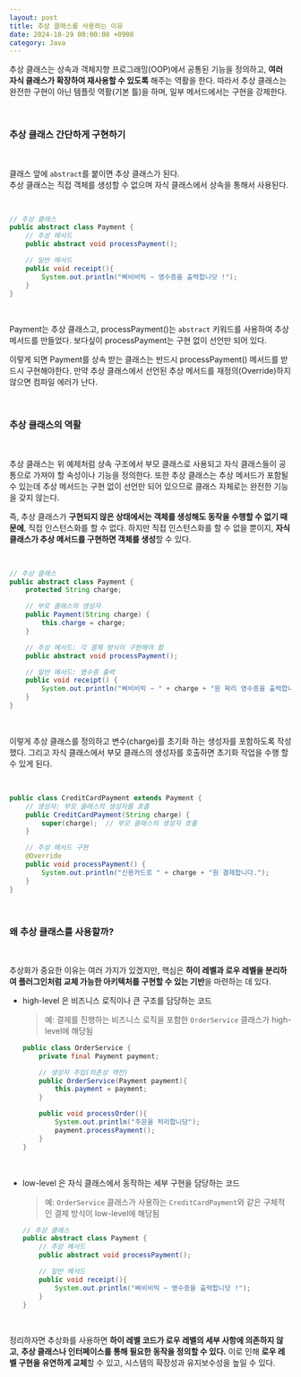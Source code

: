 ```yaml
---
layout: post
title: 추상 클래스를 사용하는 이유 
date: 2024-10-29 00:00:00 +0900
category: Java 
---
```


추상 클래스는 상속과 객체지향 프로그래밍(OOP)에서 공통된 기능을 정의하고, **여러 자식 클래스가 확장하여 재사용할 수 있도록** 해주는 역활을 한다. 따라서 추상 클래스는 완전한 구현이 아닌 템플릿 역활(기본 틀)을 하며, 일부 메서드에서는 구현을 강제한다.     

<br>

### 추상 클래스 간단하게 구현하기

<br>


클래스 앞에 `abstract`를 붙이면 추상 클래스가 된다.    
추상 클래스는 직접 객체를 생성할 수 없으며 자식 클래스에서 상속을 통해서 사용된다.    

<br>


```java
// 추상 클래스 
public abstract class Payment {
    // 추상 메서드 
	public abstract void processPayment();

    // 일반 메서드 
	public void receipt(){
		System.out.println("삐비비빅 ~ 영수증을 출력합니닷 !");
	}
}
```

<br>

Payment는 추상 클래스고, processPayment()는 `abstract` 키워드를 사용하여 추상 메서드를 만들었다. 보다싶이 processPayment는 구현 없이 선언만 되어 있다.     

이렇게 되면 Payment를 상속 받는 클래스는 반드시 processPayment() 메서드를 받드시 구현해야한다. 만약 추상 클래스에서 선언된 추상 메서드를 재정의(Override)하지 않으면 컴파일 에러가 난다.   

<br>  

### 추상 클래스의 역활  

<br>  

추상 클래스는 위 예제처럼 상속 구조에서 부모 클래스로 사용되고 자식 클래스들이 공통으로 가져야 할 속성이나 기능을 정의한다. 또한 추상 클래스는 추상 메서드가 포함될 수 있는데 추상 메서드는 구현 없이 선언만 되어 있으므로 클래스 자체로는 완전한 기능을 갖지 않는다.  

즉, 추상 클래스가 **구현되지 않은 상태에서는 객체를 생성해도 동작을 수행할 수 없기 때문에**, 직접 인스턴스화를 할 수 없다. 하지만 직접 인스턴스화를 할 수 없을 뿐이지, **자식 클래스가 추상 메서드를 구현하면 객체를 생성**할 수 있다.

<br>  


```java
// 추상 클래스 
public abstract class Payment {
    protected String charge;

    // 부모 클래스의 생성자
    public Payment(String charge) {
        this.charge = charge;
    }

    // 추상 메서드: 각 결제 방식이 구현해야 함
    public abstract void processPayment();

    // 일반 메서드: 영수증 출력
    public void receipt() {
        System.out.println("삐비비빅 ~ " + charge + "원 짜리 영수증을 출력합니다!");
    }
}
```

<br>  

이렇게 추상 클래스를 정의하고 변수(charge)를 초기화 하는 생성자를 포함하도록 작성했다. 
그리고 자식 클래스에서 부모 클래스의 생성자를 호출하면 초기화 작업을 수행 할 수 있게 된다.  

<br>

```java
public class CreditCardPayment extends Payment {
    // 생성자: 부모 클래스의 생성자를 호출
    public CreditCardPayment(String charge) {
        super(charge);  // 부모 클래스의 생성자 호출
    }

    // 추상 메서드 구현
    @Override
    public void processPayment() {
        System.out.println("신용카드로 " + charge + "원 결제합니다.");
    }
}
```

<br>


### 왜 추상 클래스를 사용할까?  

<br>

추상화가 중요한 이유는 여러 가지가 있겠지만, 핵심은 **하이 레벨과 로우 레벨을 분리하여 플러그인처럼 교체 가능한 아키텍처를 구현할 수 있는 기반**을 마련하는 데 있다.

* high-level 은 비즈니스 로직이나 큰 구조를 담당하는 코드   
    > 예: 결제를 진행하는 비즈니스 로직을 포함한 `OrderService` 클래스가 high-level에 해당됨  

    ```java
    public class OrderService {
        private final Payment payment;

        // 생성자 주입(의존성 역전)
        public OrderService(Payment payment){
            this.payment = payment;
        }

        public void processOrder(){
            System.out.println("주문을 처리합니당");
            payment.processPayment();
        }
    }
    ```  

    <br>  
    
* low-level 은 자식 클래스에서 동작하는 세부 구현을 담당하는 코드  
    > 예: `OrderService` 클래스가 사용하는 `CreditCardPayment`와 같은 구체적인 결제 방식이 low-level에 해당됨  

    ```java
    // 추상 클래스 
    public abstract class Payment {
        // 추상 메서드 
        public abstract void processPayment();

        // 일반 메서드 
        public void receipt(){
            System.out.println("삐비비빅 ~ 영수증을 출력합니닷 !");
        }
    }
    ```


<br>  

정리하자면 추상화를 사용하면 **하이 레벨 코드가 로우 레벨의 세부 사항에 의존하지 않고**, **추상 클래스나 인터페이스를 통해 필요한 동작을 정의할 수 있다.** 이로 인해 **로우 레벨 구현을 유연하게 교체**할 수 있고, 시스템의 확장성과 유지보수성을 높일 수 있다.  

